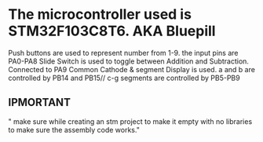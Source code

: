 # The microcontroller used is STM32F103C8T6. AKA Bluepill
Push buttons are used to represent number from 1-9. the input pins are PA0-PA8
Slide Switch is used to toggle between Addition and Subtraction. Connected to PA9
Common Cathode & segment Display is used.
a and b are controlled by PB14 and PB15// c-g segments are controlled by PB5-PB9
## IPMORTANT ## 
" make sure while creating an stm project to make it empty with no libraries to make sure the assembly code works."
